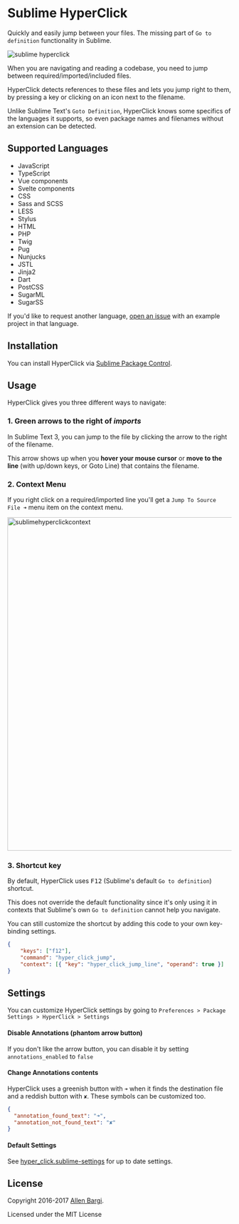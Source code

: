 # Sublime HyperClick
Quickly and easily jump between your files.
The missing part of `Go to definition` functionality in Sublime.

![sublime hyperclick](https://cloud.githubusercontent.com/assets/3202/19578519/51558bb4-971c-11e6-8ef2-d256da53d1da.gif)

When you are navigating and reading a codebase, you need to jump between required/imported/included files.

HyperClick detects references to these files and lets you jump right to them, by pressing a key or clicking on an icon next to the filename.

Unlike Sublime Text's `Goto Definition`, HyperClick knows some specifics of the languages it supports, so even package names and filenames without an extension can be detected.

## Supported Languages

- JavaScript
- TypeScript
- Vue components
- Svelte components
- CSS
- Sass and SCSS
- LESS
- Stylus
- HTML
- PHP
- Twig
- Pug
- Nunjucks
- JSTL
- Jinja2
- Dart
- PostCSS
- SugarML
- SugarSS

If you'd like to request another language, [open an issue](https://github.com/aziz/SublimeHyperClick/issues) with an example project in that language.

## Installation
You can install HyperClick via [Sublime Package Control](https://packagecontrol.io/).

## Usage

HyperClick gives you three different ways to navigate:

### 1. Green arrows to the right of _imports_
In Sublime Text 3, you can jump to the file by clicking the arrow to the right of the filename.

This arrow shows up when you **hover your mouse cursor** or **move to the line** (with up/down keys, or Goto Line) that contains the filename.

### 2. Context Menu
If you right click on a required/imported line you'll get a `Jump To Source File ➜` menu item on the context menu.

<img width="748" alt="sublimehyperclickcontext" src="https://cloud.githubusercontent.com/assets/3202/19578923/480cacde-971e-11e6-9504-91c26737c486.png">

### 3. Shortcut key
By default, HyperClick uses <kbd>F12</kbd> (Sublime's default `Go to definition`) shortcut.

This does not override the default functionality since it's only using it in contexts that Sublime's own `Go to definition` cannot help you navigate.

You can still customize the shortcut by adding this code to your own key-binding settings.

```json
{
    "keys": ["f12"],
    "command": "hyper_click_jump",
    "context": [{ "key": "hyper_click_jump_line", "operand": true }]
}
```

## Settings
You can customize HyperClick settings by going to
`Preferences > Package Settings > HyperClick > Settings`

#### Disable Annotations (phantom arrow button)
If you don't like the arrow button, you can disable it by setting `annotations_enabled` to `false`

#### Change Annotations contents
HyperClick uses a greenish button with `➜` when it finds the destination file and a reddish button with `✘`. These symbols can be customized too.

```json
{
  "annotation_found_text": "➜",
  "annotation_not_found_text": "✘"
}
```

#### Default Settings
See [hyper_click.sublime-settings](https://github.com/aziz/SublimeHyperClick/blob/master/hyper_click.sublime-settings) for up to date settings.

## License
Copyright 2016-2017 [Allen Bargi](https://twitter.com/aziz).

Licensed under the MIT License
